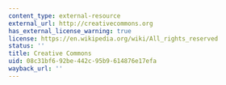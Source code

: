 ```yaml
---
content_type: external-resource
external_url: http://creativecommons.org
has_external_license_warning: true
license: https://en.wikipedia.org/wiki/All_rights_reserved
status: ''
title: Creative Commons
uid: 08c31bf6-92be-442c-95b9-614876e17efa
wayback_url: ''
---
```

